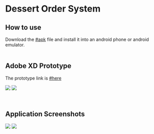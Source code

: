 # Dessert Order System


## How to use
Download the [#apk](https://github.com/tix123/Dessert-Order-System-Android-Java/raw/master/AndroidAssignment_01/desert-order-%20system.apk) file and install it into an android phone or android emulator.
<br>
<br>

## Adobe XD Prototype
The prototype link is [#here](https://xd.adobe.com/view/ba26b2a4-d025-48da-6d4f-df522c26cfb5-cc17/)
<br>
<p align="left">
  <img src="https://github.com/tix123/Dessert-Order-System-Android-Java/blob/master/screenshots/Screenshot_prototype_01.jpg">
  <img src="https://github.com/tix123/Dessert-Order-System-Android-Java/blob/master/screenshots/Screenshot_prototype_02.jpg">
</p>
<br>

## Application Screenshots
<p align="left">
  <img src="https://github.com/tix123/Dessert-Order-System-Android-Java/blob/master/screenshots/Screenshot_01.jpg">
  <img src="https://github.com/tix123/Dessert-Order-System-Android-Java/blob/master/screenshots/Screenshot_02.jpg">
</p>


